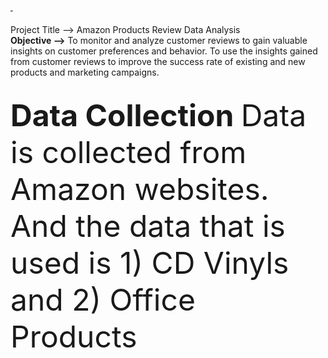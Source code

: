 <marquee direction='right'> Capstone-Project-Amazon-datasets-</marquee>

Project Title --> Amazon Products Review Data Analysis
</br>
<b> Objective --></b>
To monitor and analyze customer reviews to gain valuable insights on customer preferences and behavior. To use the insights gained from customer reviews to improve the success rate of existing and new products and marketing campaigns. 

</br>
<b><font size='100'> Data Collection </b>
Data is collected from Amazon websites. And the data that is used is 
 1) CD Vinyls and 2) Office Products

